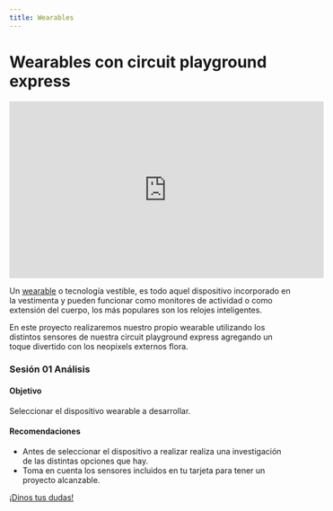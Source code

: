```yaml
---
title: Wearables
---
```


# Wearables con circuit playground express

<iframe width="560" height="315" src="https://www.youtube.com/embed/wy8igdGP5UM" frameborder="0" allow="accelerometer; autoplay; encrypted-media; gyroscope; picture-in-picture" allowfullscreen></iframe>

Un [wearable](https://es.wikipedia.org/wiki/Tecnolog%C3%ADa_vestible) o tecnología vestible, es todo aquel dispositivo incorporado en la vestimenta y pueden funcionar como monitores de actividad o como extensión del cuerpo, los más populares son los relojes inteligentes.

En este proyecto realizaremos nuestro propio wearable utilizando los distintos sensores de nuestra circuit playground express agregando un toque divertido con los neopixels externos flora.

### Sesión 01 Análisis 
#### Objetivo 
Seleccionar el dispositivo wearable a desarrollar.
#### Recomendaciones
+ Antes de seleccionar el dispositivo a realizar realiza una investigación de las distintas opciones que hay.
+ Toma en cuenta los sensores incluidos en tu tarjeta para tener un proyecto alcanzable.


<a class="btn btn-primary" target="_blank" href="http://www.makermex.com/forum/makercademy-124">¡Dinos tus dudas!</a>
